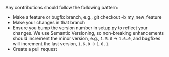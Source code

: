 Any contributions should follow the following pattern:

* Make a feature or bugfix branch, e.g., git checkout -b my_new_feature
* Make your changes in that branch
* Ensure you bump the version number in setup.py to reflect your changes. We use Semantic Versioning, so non-breaking enhancements should increment the minor version, e.g., `1.5.0` -> `1.6.0`, and bugfixes will increment the last version, `1.6.0` -> `1.6.1`.
* Create a pull request
